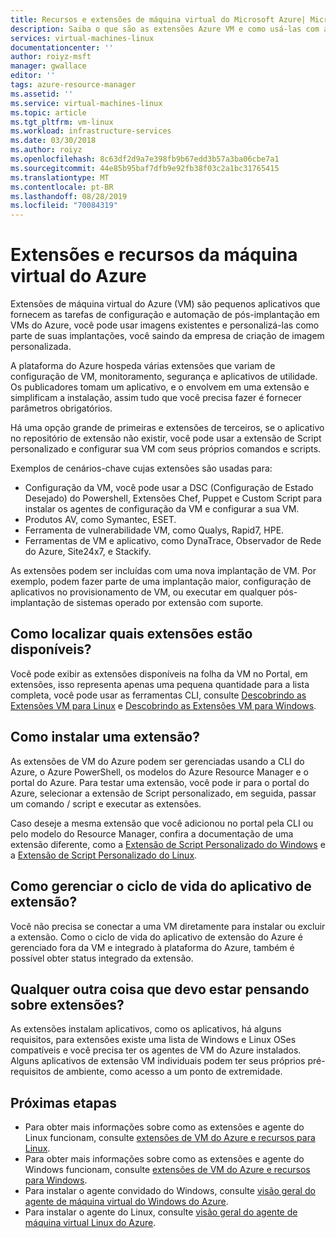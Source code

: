 ```yaml
---
title: Recursos e extensões de máquina virtual do Microsoft Azure| Microsoft Docs
description: Saiba o que são as extensões Azure VM e como usá-las com as máquinas virtuais do Azure
services: virtual-machines-linux
documentationcenter: ''
author: roiyz-msft
manager: gwallace
editor: ''
tags: azure-resource-manager
ms.assetid: ''
ms.service: virtual-machines-linux
ms.topic: article
ms.tgt_pltfrm: vm-linux
ms.workload: infrastructure-services
ms.date: 03/30/2018
ms.author: roiyz
ms.openlocfilehash: 8c63df2d9a7e398fb9b67edd3b57a3ba06cbe7a1
ms.sourcegitcommit: 44e85b95baf7dfb9e92fb38f03c2a1bc31765415
ms.translationtype: MT
ms.contentlocale: pt-BR
ms.lasthandoff: 08/28/2019
ms.locfileid: "70084319"
---
```

# <a name="azure-virtual-machine-extensions-and-features"></a>Extensões e recursos da máquina virtual do Azure
Extensões de máquina virtual do Azure (VM) são pequenos aplicativos que fornecem as tarefas de configuração e automação de pós-implantação em VMs do Azure, você pode usar imagens existentes e personalizá-las como parte de suas implantações, você saindo da empresa de criação de imagem personalizada.

A plataforma do Azure hospeda várias extensões que variam de configuração de VM, monitoramento, segurança e aplicativos de utilidade. Os publicadores tomam um aplicativo, e o envolvem em uma extensão e simplificam a instalação, assim tudo que você precisa fazer é fornecer parâmetros obrigatórios. 

 Há uma opção grande de primeiras e extensões de terceiros, se o aplicativo no repositório de extensão não existir, você pode usar a extensão de Script personalizado e configurar sua VM com seus próprios comandos e scripts.

Exemplos de cenários-chave cujas extensões são usadas para:
* Configuração da VM, você pode usar a DSC (Configuração de Estado Desejado) do Powershell, Extensões Chef, Puppet e Custom Script para instalar os agentes de configuração da VM e configurar a sua VM. 
* Produtos AV, como Symantec, ESET.
* Ferramenta de vulnerabilidade VM, como Qualys, Rapid7, HPE.
* Ferramentas de VM e aplicativo, como DynaTrace, Observador de Rede do Azure, Site24x7, e Stackify.

As extensões podem ser incluídas com uma nova implantação de VM. Por exemplo, podem fazer parte de uma implantação maior, configuração de aplicativos no provisionamento de VM, ou executar em qualquer pós-implantação de sistemas operado por  extensão com suporte.

## <a name="how-can-i-find-what-extensions-are-available"></a>Como localizar quais extensões estão disponíveis?
Você pode exibir as extensões disponíveis na folha da VM no Portal, em extensões, isso representa apenas uma pequena quantidade para a lista completa, você pode usar as ferramentas CLI, consulte [Descobrindo as Extensões VM para Linux](features-linux.md) e [ Descobrindo as Extensões VM para Windows](features-windows.md).

## <a name="how-can-i-install-an-extension"></a>Como instalar uma extensão?
As extensões de VM do Azure podem ser gerenciadas usando a CLI do Azure, o Azure PowerShell, os modelos do Azure Resource Manager e o portal do Azure. Para testar uma extensão, você pode ir para o portal do Azure, selecionar a extensão de Script personalizado, em seguida, passar um comando / script e executar as extensões.

Caso deseje a mesma extensão que você adicionou no portal pela CLI ou pelo modelo do Resource Manager, confira a documentação de uma extensão diferente, como a [Extensão de Script Personalizado do Windows](custom-script-windows.md) e a [Extensão de Script Personalizado do Linux](custom-script-linux.md).

## <a name="how-do-i-manage-extension-application-lifecycle"></a>Como gerenciar o ciclo de vida do aplicativo de extensão?
Você não precisa se conectar a uma VM diretamente para instalar ou excluir a extensão. Como o ciclo de vida do aplicativo de extensão do Azure é gerenciado fora da VM e integrado à plataforma do Azure, também é possível obter status integrado da extensão.

## <a name="anything-else-i-should-be-thinking-about-for-extensions"></a>Qualquer outra coisa que devo estar pensando sobre extensões?
As extensões instalam aplicativos, como os aplicativos, há alguns requisitos, para extensões existe uma lista de Windows e Linux OSes compatíveis e você  precisa ter os agentes de VM do Azure instalados. Alguns aplicativos de extensão VM individuais podem ter seus próprios pré-requisitos de ambiente, como acesso a um ponto de extremidade.

## <a name="next-steps"></a>Próximas etapas
* Para obter mais informações sobre como as extensões e agente do Linux funcionam, consulte [extensões de VM do Azure e recursos para Linux](features-linux.md).
* Para obter mais informações sobre como as extensões e agente do Windows funcionam, consulte [extensões de VM do Azure e recursos para Windows](features-windows.md).  
* Para instalar o agente convidado do Windows, consulte [visão geral do agente de máquina virtual do Windows do Azure](agent-windows.md).  
* Para instalar o agente do Linux, consulte [visão geral do agente de máquina virtual Linux do Azure](agent-linux.md).  

